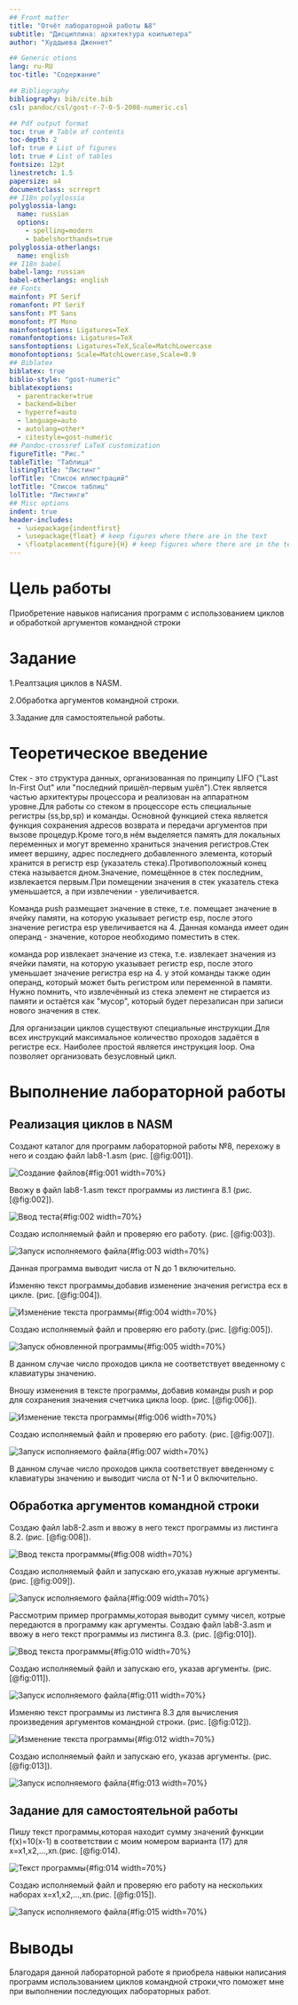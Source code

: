 ```yaml
---
## Front matter
title: "Отчёт лабораторной работы №8"
subtitle: "Дисциплина: архитектура коипьютера"
author: "Худдыева Дженнет"

## Generic otions
lang: ru-RU
toc-title: "Содержание"

## Bibliography
bibliography: bib/cite.bib
csl: pandoc/csl/gost-r-7-0-5-2008-numeric.csl

## Pdf output format
toc: true # Table of contents
toc-depth: 2
lof: true # List of figures
lot: true # List of tables
fontsize: 12pt
linestretch: 1.5
papersize: a4
documentclass: scrreprt
## I18n polyglossia
polyglossia-lang:
  name: russian
  options:
	- spelling=modern
	- babelshorthands=true
polyglossia-otherlangs:
  name: english
## I18n babel
babel-lang: russian
babel-otherlangs: english
## Fonts
mainfont: PT Serif
romanfont: PT Serif
sansfont: PT Sans
monofont: PT Mono
mainfontoptions: Ligatures=TeX
romanfontoptions: Ligatures=TeX
sansfontoptions: Ligatures=TeX,Scale=MatchLowercase
monofontoptions: Scale=MatchLowercase,Scale=0.9
## Biblatex
biblatex: true
biblio-style: "gost-numeric"
biblatexoptions:
  - parentracker=true
  - backend=biber
  - hyperref=auto
  - language=auto
  - autolang=other*
  - citestyle=gost-numeric
## Pandoc-crossref LaTeX customization
figureTitle: "Рис."
tableTitle: "Таблица"
listingTitle: "Листинг"
lofTitle: "Список иллюстраций"
lotTitle: "Список таблиц"
lolTitle: "Листинги"
## Misc options
indent: true
header-includes:
  - \usepackage{indentfirst}
  - \usepackage{float} # keep figures where there are in the text
  - \floatplacement{figure}{H} # keep figures where there are in the text
---
```


# Цель работы

Приобретение навыков написания программ с использованием циклов и обработкой аргументов командной строки

# Задание

  1.Реалтзация циклов в NASM.
  
  2.Обработка аргументов командной строки.
  
  3.Задание для самостоятельной работы.

# Теоретическое введение

Стек - это структура данных, организованная по принципу LIFO ("Last In-First Out" или "последний пришёл-первым ушёл").Стек является
частью архитектуры процессора и реализован на аппаратном уровне.Для работы со стеком в процессоре есть специальные 
регистры (ss,bp,sp) и команды.
Основной функцией стека является функция сохранения адресов возврата и передачи аргументов при вызове процедур.Кроме того,в нём 
выделяется память для локальных переменных и могут временно храниться значения регистров.Стек имеет вершину, адрес последнего 
добавленного элемента, который хранится в регистр esp (указатель стека).Противоположный конец стека называется дном.Значение,
помещённое в стек последним, извлекается первым.При помещении значения в стек указатель стека уменьшается, а при извлечении - 
увеличивается.

Команда push размещает значение в стеке, т.е. помещает значение в ячейку памяти, на которую указывает регистр esp, после этого 
значение регистра esp увеличивается на 4. Данная команда имеет один операнд - значение, которое необходимо поместить в стек.

команда pop извлекает значение из стека, т.е. извлекает значения из ячейки памяти, на которую указывает регистр esp, после этого 
уменьшает значение регистра esp на 4. у этой команды также один операнд, который может быть регистром или переменной в памяти.
Нужно помнить, что извлечённый из стека элемент не стирается из памяти и остаётся как "мусор", который будет перезаписан при 
записи нового значения в стек.

Для организации циклов существуют специальные инструкции.Для всех инструкций максимальное количество проходов задаётся в регистре 
ecx. Наиболее простой является инструкция loop. Она позволяет организовать безусловный цикл.

# Выполнение лабораторной работы

## Реализация циклов в NASM

Создают каталог для программ лабораторной работы №8, перехожу в него и создаю файл lab8-1.asm (рис. [@fig:001]).

![Создание файлов](image/1.png){#fig:001 width=70%}

Ввожу в файл lab8-1.asm текст программы из листинга 8.1 (рис. [@fig:002]).

![Ввод теста](image/2.png){#fig:002 width=70%}

Создаю исполняемый файл и проверяю его работу. (рис. [@fig:003]).

![Запуск исполняемого файла](image/3.png){#fig:003 width=70%}

Данная программа выводит числа от N до 1 включительно.

Изменяю текст программы,добавив изменение значения регистра ecx в цикле. (рис. [@fig:004]).

![Изменение текста программы](image/4.png){#fig:004 width=70%}

Создаю исполняемый файл и проверяю его работу.(рис. [@fig:005]).

![Запуск обновленной программы](image/5.png){#fig:005 width=70%}

В данном случае число проходов цикла не соответствует введенному с клавиатуры значению.

Вношу изменения в тексте программы, добавив команды push и pop для сохранения значения счетчика цикла loop. (рис. [@fig:006]).

![Изменение текста программы](image/6.png){#fig:006 width=70%}

Создаю исполняемый файл и проверяю его работу. (рис. [@fig:007]).

![Запуск исполняемого файла](image/7.png){#fig:007 width=70%}

В данном случае число проходов цикла соответствует введенному с клавиатуры значению и выводит числа от N-1 и 0 включительно.

## **Обработка аргументов командной строки**

Создаю файл lab8-2.asm и ввожу в него текст программы из листинга 8.2. (рис. [@fig:008]).

![Ввод текста программы](image/8.png){#fig:008 width=70%}

Создаю исполняемый файл и запускаю его,указав нужные аргументы. (рис. [@fig:009]).

![Запуск исполняемого файла](image/9.png){#fig:009 width=70%}

Рассмотрим пример программы,которая выводит сумму чисел, котрые передаются в программу как аргументы. Создаю файл lab8-3.asm и
ввожу в него текст программы из листинга 8.3. (рис. [@fig:010]).

![Ввод текста программы](image/10.png){#fig:010 width=70%}

Создаю исполняемый файл и запускаю его, указав аргументы. (рис. [@fig:011]).

![Запуск исполняемого файла](image/11.png){#fig:011 width=70%}

Изменяю текст программы из листинга 8.3 для вычисления произведения аргументов командной строки. (рис. [@fig:012]).

![Изменение текста программы](image/12.png){#fig:012 width=70%}

Создаю исполняемый файл и запускаю его, указав аргументы. (рис. [@fig:013]).

![Запуск исполняемого файла](image/13.png){#fig:013 width=70%}

## Задание для самостоятельной работы

Пишу текст программы,которая находит сумму значений функции f(x)=10(x-1) в соответствии с моим номером варианта (17) для 
x=x1,x2,...,xn.(рис. [@fig:014).

![Текст программы](image/14.png){#fig:014 width=70%}

Создаю исполняемый файл и проверяю его работу на нескольких наборах x=x1,x2,...,xn.(рис. [@fig:015]).

![Запуск исполняемого файла](image/15.png){#fig:015 width=70%}


# Выводы

Благодаря данной лабораторной работе я приобрела навыки написания программ использованием циклов командной строки,что поможет мне 
при выполнении последующих лабораторных работ.

